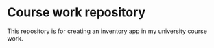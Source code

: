 # Course work repository

This repository is for creating an inventory app in my university course work.
